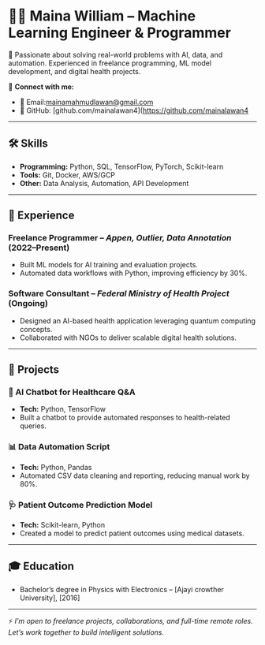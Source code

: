 
# 👨‍💻 Maina William – Machine Learning Engineer & Programmer  

🚀 Passionate about solving real-world problems with AI, data, and automation. Experienced in freelance programming, ML model development, and digital health projects.  

🔗 **Connect with me:**  
- 📧 Email:mainamahmudlawan@gmail.com    
- 🐙 GitHub: [github.com/mainalawan4](https://github.com/mainalawan4  

---

## 🛠 Skills  
- **Programming:** Python, SQL, TensorFlow, PyTorch, Scikit-learn  
- **Tools:** Git, Docker, AWS/GCP  
- **Other:** Data Analysis, Automation, API Development  

---

## 💼 Experience  

### Freelance Programmer – *Appen, Outlier, Data Annotation* (2022–Present)  
- Built ML models for AI training and evaluation projects.  
- Automated data workflows with Python, improving efficiency by 30%.  

### Software Consultant – *Federal Ministry of Health Project* (Ongoing)  
- Designed an AI-based health application leveraging quantum computing concepts.  
- Collaborated with NGOs to deliver scalable digital health solutions.  

---

## 📂 Projects  

### 🤖 AI Chatbot for Healthcare Q&A  
- **Tech:** Python, TensorFlow  
- Built a chatbot to provide automated responses to health-related queries.  

### 📊 Data Automation Script  
- **Tech:** Python, Pandas  
- Automated CSV data cleaning and reporting, reducing manual work by 80%.  

### 🩺 Patient Outcome Prediction Model  
- **Tech:** Scikit-learn, Python  
- Created a model to predict patient outcomes using medical datasets.  

---

## 🎓 Education  
- Bachelor’s degree in Physics with Electronics – [Ajayi crowther University], [2016]  

---

⚡ *I’m open to freelance projects, collaborations, and full-time remote roles. Let’s work together to build intelligent solutions.*  
